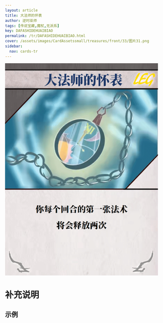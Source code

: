 ```yaml
---
layout: article
title: 大法师的怀表
author: 逆时巫师
tags: [传说宝藏,魔杖,无派系]
key: DAFASHIDEHUAIBIAO
permalink: /tr/DAFASHIDEHUAIBIAO.html
cover: /assets/images/CardAssetssmall/treasures/front/33/图片31.png
sidebar:
  nav: cards-tr
---
```

![](/assets/images/CardAssets/treasures/front/33/图片31.png)

# 补充说明



## 示例
> 